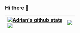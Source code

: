### Hi there 👋


| <a href="https://github.com/anuraghazra/github-readme-stats"><img src="https://github-readme-stats.vercel.app/api?username=godhand1607&show_icons=true&include_all_commits=true&hide_border=true&theme=dark&count_private=true" alt="Adrian's github stats" /></a> <br/> <a href="https://github.com/anuraghazra/github-readme-stats"><img align="left" src="https://github-readme-stats.vercel.app/api/top-langs/?username=godhand1607&layout=compact&hide_border=true&theme=dark&count_private=true&langs_count=6" /></a> | <a href="https://github.com/anuraghazra/github-readme-stats"><img  src="https://github-readme-stats.vercel.app/api/wakatime?username=godhand1607&theme=dark&hide_border=true" /></a> |
| ---- | ---- |


<!--
**godhand1607/godhand1607** is a ✨ _special_ ✨ repository because its `README.md` (this file) appears on your GitHub profile.

Here are some ideas to get you started:

- 🔭 I’m currently working on ...
- 🌱 I’m currently learning ...
- 👯 I’m looking to collaborate on ...
- 🤔 I’m looking for help with ...
- 💬 Ask me about ...
- 📫 How to reach me: ...
- 😄 Pronouns: ...
- ⚡ Fun fact: ...
-->

